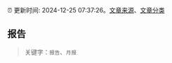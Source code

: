 :alarm_clock: 更新时间: 2024-12-25 07:37:26。[文章来源](/README.md)、[文章分类](/TAGS.md)

## 报告


> 关键字：`报告`、`月报`




